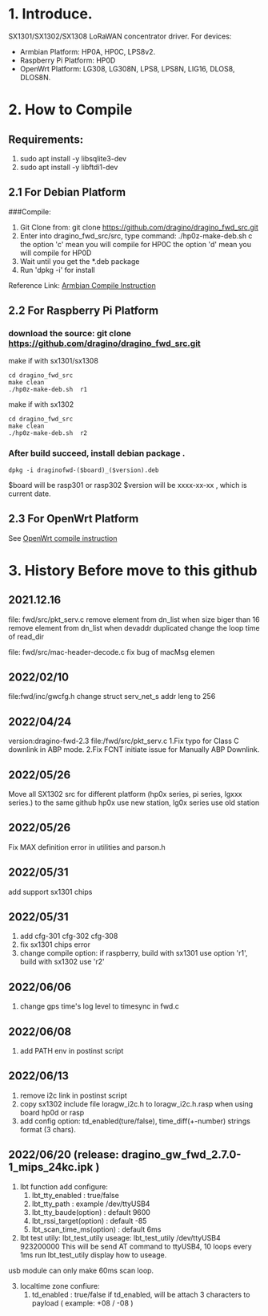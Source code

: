 # 1. Introduce.
SX1301/SX1302/SX1308 LoRaWAN concentrator driver. For devices:
- Armbian Platform: HP0A, HP0C, LPS8v2. 
- Raspberry Pi Platform: HP0D
- OpenWrt Platform: LG308, LG308N, LPS8, LPS8N, LIG16, DLOS8, DLOS8N.

# 2. How to Compile

## Requirements:
1. sudo apt install -y libsqlite3-dev
2. sudo apt install -y libftdi1-dev

## 2.1 For Debian Platform

###Compile:
1. Git Clone from: git clone https://github.com/dragino/dragino_fwd_src.git 
2. Enter into dragino_fwd_src/src, type command: ./hp0z-make-deb.sh  c
   the option 'c' mean you will compile for HP0C 
   the option 'd' mean you will compile for HP0D 
3. Wait until you get the *.deb package
4. Run 'dpkg -i' for install 

Reference Link: [Armbian Compile Instruction](http://wiki1.dragino.com/xwiki/bin/view/Main/Armbian%20OS%20instruction/#HHowtorecompileLoRaWANConcentratorDriver28dragino-fwdpackage29.)


## 2.2 For Raspberry Pi Platform

### download the source: git clone https://github.com/dragino/dragino_fwd_src.git

make if with sx1301/sx1308
```
cd dragino_fwd_src
make clean
./hp0z-make-deb.sh  r1
```

make if with sx1302
```
cd dragino_fwd_src
make clean
./hp0z-make-deb.sh  r2
```

### After build succeed, install debian package . 
```
dpkg -i draginofwd-($board)_($version).deb
```
$board will be rasp301 or rasp302
$version will be xxxx-xx-xx , which is current date.

## 2.3 For OpenWrt Platform
See [OpenWrt compile instruction](https://github.com/dragino/openwrt_lede-18.06#how-to-develop-a-c-software-before-build-the-image)



# 3. History Before move to this github
## 2021.12.16
file: fwd/src/pkt_serv.c
remove element from dn_list when size biger than 16
remove element from dn_list when devaddr duplicated 
change the loop time of read_dir 

file: fwd/src/mac-header-decode.c 
fix bug of macMsg elemen

## 2022/02/10
file:fwd/inc/gwcfg.h
change struct serv_net_s addr leng to 256

## 2022/04/24  
version:dragino-fwd-2.3
file:/fwd/src/pkt_serv.c
1.Fix typo for Class C downlink in ABP mode. 
2.Fix FCNT initiate issue for Manually ABP Downlink.

## 2022/05/26  
Move all SX1302 src for different platform (hp0x series, pi series, lgxxx series.)  to the same github
hp0x use new station, 
lg0x series use old station


## 2022/05/26  
Fix MAX definition error in utilities and parson.h

## 2022/05/31
add support sx1301 chips

## 2022/05/31
1. add cfg-301 cfg-302 cfg-308
2. fix sx1301 chips error
3. change compile option: if raspberry, build with sx1301 use option 'r1', build with sx1302 use 'r2'

## 2022/06/06
1. change gps time's  log level to timesync in fwd.c

## 2022/06/08
1. add PATH env in postinst script

## 2022/06/13
1. remove i2c link in postinst script
2. copy sx1302 include file loragw_i2c.h to loragw_i2c.h.rasp when using board hp0d or rasp
3. add config option: td_enabled(ture/false), time_diff(+-number) strings format (3 chars). 

## 2022/06/20  (release: dragino_gw_fwd_2.7.0-1_mips_24kc.ipk )
1. lbt function add
   configure:  
   1. lbt_tty_enabled : true/false
   2. lbt_tty_path :  example /dev/ttyUSB4
   3. lbt_tty_baude(option) : default 9600
   4. lbt_rssi_target(option) : default -85
   5. lbt_scan_time_ms(option) : default 6ms
2. lbt test utily:  lbt_test_utily
   useage: lbt_test_utily /dev/ttyUSB4 923200000
           This will be send AT command to ttyUSB4, 10 loops every 1ms
   run lbt_test_utily display how to useage.

usb module can only make 60ms scan loop.

   
3. localtime zone
    confiure:
    1. td_enabled : true/false
    if td_enabled, will be attach 3 characters to payload ( example: +08 / -08 )

